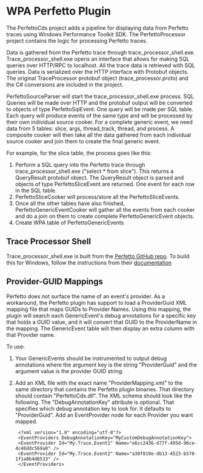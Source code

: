 # WPA Perfetto Plugin

The PerfettoCds project adds a pipeline for displaying data from Perfetto traces using Windows Performance Toolkit SDK. The PerfettoProcessor project contains the logic for processing Perfetto traces.

Data is gathered from the Perfetto trace through trace_processor_shell.exe. Trace_processor_shell.exe opens an interface that allows for making SQL queries over HTTP/RPC to localhost. All the trace data is retrieved with SQL queries. Data is serialized over the HTTP interface with Protobuf objects. The original TraceProcessor protobuf object (trace_processor.proto) and the C# conversions are included in the project.

PerfettoSourceParser will start the trace_processor_shell.exe process. SQL Queries will be made over HTTP and the protobuf output will be converted to objects of type PerfettoSqlEvent. One query will be made per SQL table. Each query will produce events of the same type and will be processed by their own individual source cooker. For a complete generic event, we need data from 5 tables: slice, args, thread_track, thread, and process. A composite cooker will then take all the data gathered from each individual source cooker and join them to create the final generic event.

For example, for the slice table, the process goes like this:

1. Perform a SQL query into the Perfetto trace through trace_processor_shell.exe ("select * from slice"). This returns a QueryResult protobuf object. The QueryResult object is parsed and objects of type PerfettoSliceEvent are returned. One event for each row in the SQL table.
2. PerfettoSliceCooker will process/store all the PerfettoSliceEvents.
3. Once all the other tables have also finished, PerfettoGenericEventCooker will gather all the events from each cooker and do a join on them to create complete PerfettoGenericEvent objects.
4. Create WPA table of PerfettoGenericEvents

## Trace Processor Shell
Trace_processor_shell.exe is built from the [Perfetto GitHub repo](https://github.com/google/perfetto). To build this for Windows, follow the instructions from their [documentation](https://perfetto.dev/docs/contributing/build-instructions#building-on-windows) 

## Provider-GUID Mappings
Perfetto does not surface the name of an event's provider. As a workaround, the Perfetto plugin has support to load a ProviderGuid XML mapping file that maps GUIDs to Provider Names. Using this mapping, the plugin will search each GenericEvent's debug annotations for a specific key that holds a GUID value, and it will convert that GUID to the ProviderName in the mapping. The GenericEvent table will then display an extra column with that Provider name.

To use:
1. Your GenericEvents should be instrumented to output debug annotations where the argument key is the string "ProviderGuid" and the argument value is the provider GUID string.
2. Add an XML file with the exact name "ProviderMapping.xml" to the same directory that contains the Perfetto plugin binaries. That directory should contain "PerfettoCds.dll". The XML schema should look like the following. The "DebugAnnotationKey" attribute is optional. That specifies which debug annotation key to look for. It defaults to "ProviderGuid". Add an EventProvider node for each Provider you want mapped.

        <?xml version="1.0" encoding="utf-8"?>
        <EventProviders DebugAnnotationKey="MyCustomDebugAnnotationKey">
        <EventProvider Id="My.Trace.Event1" Name="e6cc2436-d77f-495d-96ce-4c46ddc569a0" />
        <EventProvider Id="My.Trace.Event2" Name="a30f819e-db13-4523-b578-1f1a0b4d6533" />
        </EventProviders>